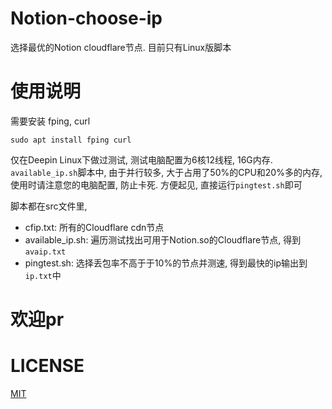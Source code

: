 # Notion-choose-ip
选择最优的Notion cloudflare节点. 目前只有Linux版脚本

# 使用说明

需要安装 fping, curl

```shell
sudo apt install fping curl
```

仅在Deepin Linux下做过测试, 测试电脑配置为6核12线程, 16G内存. `available_ip.sh`脚本中, 由于并行较多, 大于占用了50%的CPU和20%多的内存, 使用时请注意您的电脑配置, 防止卡死. 方便起见, 直接运行`pingtest.sh`即可

脚本都在src文件里,

- cfip.txt: 所有的Cloudflare cdn节点
- available_ip.sh: 遍历测试找出可用于Notion.so的Cloudflare节点, 得到`avaip.txt`
- pingtest.sh: 选择丢包率不高于于10%的节点并测速, 得到最快的ip输出到`ip.txt`中


# 欢迎pr

# LICENSE

[MIT](https://github.com/Jerrywang959/Notion-choose-ip/blob/master/LICENSE)